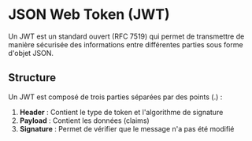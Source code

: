 # JSON Web Token (JWT)

Un JWT est un standard ouvert (RFC 7519) qui permet de transmettre de manière sécurisée des informations entre différentes parties sous forme d'objet JSON.

## Structure

Un JWT est composé de trois parties séparées par des points (.) :

1. **Header** : Contient le type de token et l'algorithme de signature
2. **Payload** : Contient les données (claims)
3. **Signature** : Permet de vérifier que le message n'a pas été modifié

